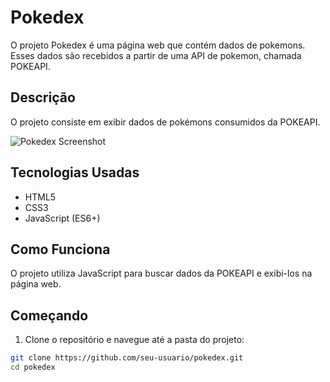 # Pokedex

O projeto Pokedex é uma página web que contém dados de pokemons. Esses dados são recebidos a partir de uma API de pokemon, chamada POKEAPI.

## Descrição

O projeto consiste em exibir dados de pokémons consumidos da POKEAPI.

![Pokedex Screenshot](images/seu_arquivo_de_imagem.png)

## Tecnologias Usadas

- HTML5
- CSS3
- JavaScript (ES6+)

## Como Funciona

O projeto utiliza JavaScript para buscar dados da POKEAPI e exibi-los na página web.

## Começando

1. Clone o repositório e navegue até a pasta do projeto:

```bash
git clone https://github.com/seu-usuario/pokedex.git
cd pokedex
